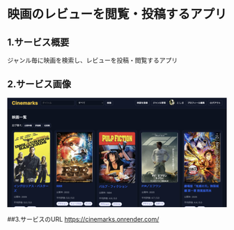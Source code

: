 # 映画のレビューを閲覧・投稿するアプリ

## 1.サービス概要
ジャンル毎に映画を検索し、レビューを投稿・閲覧するアプリ

## 2.サービス画像
![サービス画面](https://raw.githubusercontent.com/toshikiiii/movie_review/main/スクリーンショット%202025-09-08%2020.06.42.png)

##3.サービスのURL
https://cinemarks.onrender.com/


